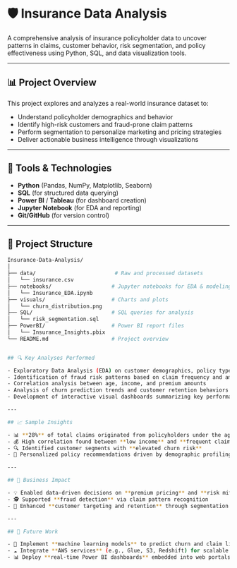 # 🛡️ Insurance Data Analysis

A comprehensive analysis of insurance policyholder data to uncover patterns in claims, customer behavior, risk segmentation, and policy effectiveness using Python, SQL, and data visualization tools.

---

## 📊 Project Overview

This project explores and analyzes a real-world insurance dataset to:

- Understand policyholder demographics and behavior
- Identify high-risk customers and fraud-prone claim patterns
- Perform segmentation to personalize marketing and pricing strategies
- Deliver actionable business intelligence through visualizations

---

## 🧰 Tools & Technologies

- **Python** (Pandas, NumPy, Matplotlib, Seaborn)
- **SQL** (for structured data querying)
- **Power BI** / **Tableau** (for dashboard creation)
- **Jupyter Notebook** (for EDA and reporting)
- **Git/GitHub** (for version control)

---

## 📁 Project Structure

```bash
Insurance-Data-Analysis/
│
├── data/                         # Raw and processed datasets
│   └── insurance.csv
├── notebooks/                   # Jupyter notebooks for EDA & modeling
│   └── Insurance_EDA.ipynb
├── visuals/                     # Charts and plots
│   └── churn_distribution.png
├── SQL/                         # SQL queries for analysis
│   └── risk_segmentation.sql
├── PowerBI/                     # Power BI report files
│   └── Insurance_Insights.pbix
└── README.md                    # Project overview


## 🔍 Key Analyses Performed

- Exploratory Data Analysis (EDA) on customer demographics, policy types, and claim history  
- Identification of fraud risk patterns based on claim frequency and amount  
- Correlation analysis between age, income, and premium amounts  
- Analysis of churn prediction trends and customer retention behaviors  
- Development of interactive visual dashboards summarizing key performance indicators (KPIs)  

---

## 📈 Sample Insights

- 📊 **28%** of total claims originated from policyholders under the age of 35  
- 💰 High correlation found between **low income** and **frequent claim submissions**  
- 🔍 Identified customer segments with **elevated churn risk**  
- 🎯 Personalized policy recommendations driven by demographic profiling  

---

## 📌 Business Impact

- 💡 Enabled data-driven decisions on **premium pricing** and **risk mitigation strategies**  
- 🕵️ Supported **fraud detection** via claim pattern recognition  
- 📣 Enhanced **customer targeting and retention** through segmentation and churn analysis  

---

## 🚀 Future Work

- 🤖 Implement **machine learning models** to predict churn and claim likelihood  
- ☁️ Integrate **AWS services** (e.g., Glue, S3, Redshift) for scalable data pipelines  
- 📊 Deploy **real-time Power BI dashboards** embedded into web portals  
